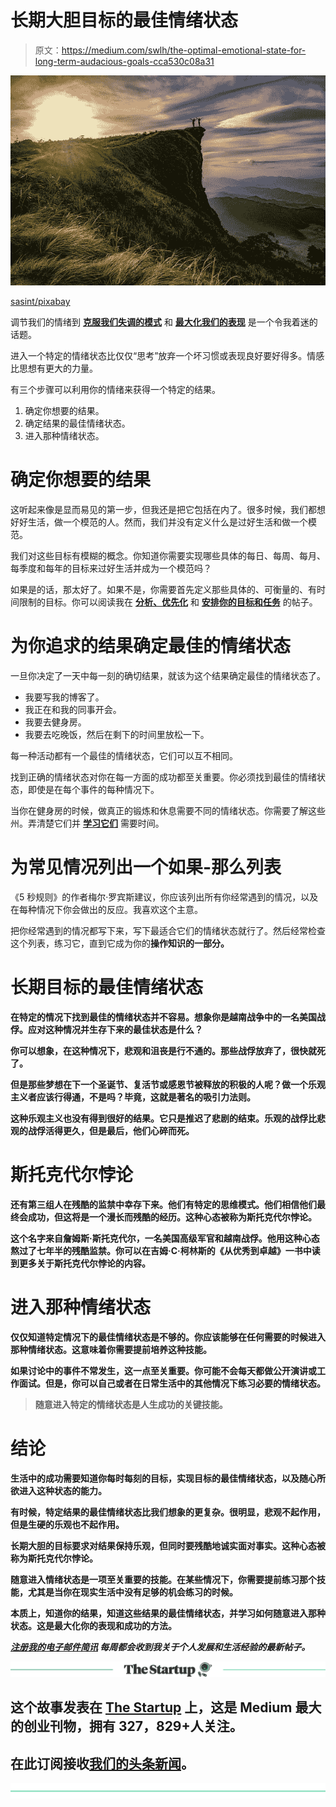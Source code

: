 # 长期大胆目标的最佳情绪状态

> 原文：<https://medium.com/swlh/the-optimal-emotional-state-for-long-term-audacious-goals-cca530c08a31>

![](img/53fdf460487349bb4d8809e68b4578ac.png)

[sasint/pixabay](https://pixabay.com/en/above-hiking-climb-ambitious-arm-1822484/)

调节我们的情绪到 [**克服我们失调的模式**](https://ideavisionaction.com/personal-development/using-emotional-intelligence-to-overcome-your-dysfunctional-patterns/) 和 [**最大化我们的表现**](https://ideavisionaction.com/personal-development/emotional-intelligence-for-high-performance/) 是一个令我着迷的话题。

进入一个特定的情绪状态比仅仅“思考”放弃一个坏习惯或表现良好要好得多。情感比思想有更大的力量。

有三个步骤可以利用你的情绪来获得一个特定的结果。

1.  确定你想要的结果。
2.  确定结果的最佳情绪状态。
3.  进入那种情绪状态。

# 确定你想要的结果

这听起来像是显而易见的第一步，但我还是把它包括在内了。很多时候，我们都想好好生活，做一个模范的人。然而，我们并没有定义什么是过好生活和做一个模范。

我们对这些目标有模糊的概念。你知道你需要实现哪些具体的每日、每周、每月、每季度和每年的目标来过好生活并成为一个模范吗？

如果是的话，那太好了。如果不是，你需要首先定义那些具体的、可衡量的、有时间限制的目标。你可以阅读我在 [**分析、优先化**](https://ideavisionaction.com/productivity/the-simple-formula-of-time-management/) 和 [**安排你的目标和任务**](https://ideavisionaction.com/productivity/what-gets-scheduled-gets-done/) 的帖子。

# 为你追求的结果确定最佳的情绪状态

一旦你决定了一天中每一刻的确切结果，就该为这个结果确定最佳的情绪状态了。

*   我要写我的博客了。
*   我正在和我的同事开会。
*   我要去健身房。
*   我要去吃晚饭，然后在剩下的时间里放松一下。

每一种活动都有一个最佳的情绪状态，它们可以互不相同。

找到正确的情绪状态对你在每一方面的成功都至关重要。你必须找到最佳的情绪状态，即使是在每个事件的每种情况下。

当你在健身房的时候，做真正的锻炼和休息需要不同的情绪状态。你需要了解这些州。弄清楚它们并 [**学习它们**](https://ideavisionaction.com/personal-development/the-most-valuable-pursuit-in-the-21st-century/) 需要时间。

# 为常见情况列出一个如果-那么列表

《5 秒规则》的作者梅尔·罗宾斯建议，你应该列出所有你经常遇到的情况，以及在每种情况下你会做出的反应。我喜欢这个主意。

把你经常遇到的情况都写下来，写下最适合它们的情绪状态就行了。然后经常检查这个列表，练习它，直到它成为你的[](https://ideavisionaction.com/personal-development/how-to-learn-something-for-life-and-make-it-a-part-of-your-functional-knowledge/)**操作知识的一部分。**

# **长期目标的最佳情绪状态**

**在特定的情况下找到最佳的情绪状态并不容易。想象你是越南战争中的一名美国战俘。应对这种情况并生存下来的最佳状态是什么？**

**你可以想象，在这种情况下，悲观和沮丧是行不通的。那些战俘放弃了，很快就死了。**

**但是那些梦想在下一个圣诞节、复活节或感恩节被释放的积极的人呢？做一个乐观主义者应该行得通，不是吗？毕竟，这就是著名的吸引力法则。**

**这种乐观主义也没有得到很好的结果。它只是推迟了悲剧的结束。乐观的战俘比悲观的战俘活得更久，但是最后，他们心碎而死。**

# **斯托克代尔悖论**

**还有第三组人在残酷的监禁中幸存下来。他们有特定的思维模式。他们相信他们最终会成功，但这将是一个漫长而残酷的经历。这种心态被称为斯托克代尔悖论。**

**这个名字来自詹姆斯·斯托克代尔，一名美国高级军官和越南战俘。他用这种心态熬过了七年半的残酷监禁。你可以在吉姆·C·柯林斯的《从优秀到卓越》一书中读到更多关于斯托克代尔悖论的内容。**

# **进入那种情绪状态**

**仅仅知道特定情况下的最佳情绪状态是不够的。你应该能够在任何需要的时候进入那种情绪状态。这意味着你需要提前培养这种技能。**

**如果讨论中的事件不常发生，这一点至关重要。你可能不会每天都做公开演讲或工作面试。但是，你可以自己或者在日常生活中的其他情况下练习必要的情绪状态。**

> ****随意进入特定的情绪状态是人生成功的关键技能。****

# **结论**

**生活中的成功需要知道你每时每刻的目标，实现目标的最佳情绪状态，以及随心所欲进入这种状态的能力。**

**有时候，特定结果的最佳情绪状态比我们想象的更复杂。很明显，悲观不起作用，但是生硬的乐观也不起作用。**

**长期大胆的目标要求对结果保持乐观，但同时要残酷地诚实面对事实。这种心态被称为斯托克代尔悖论。**

**随意进入情绪状态是一项至关重要的技能。在某些情况下，你需要提前练习那个技能，尤其是当你在现实生活中没有足够的机会练习的时候。**

**本质上，知道你的结果，知道这些结果的最佳情绪状态，并学习如何随意进入那种状态。这是最大化你的表现和成功的方法。**

**[***注册我的电子邮件简讯***](https://ideavisionaction.com/email-newsletter/) ***每周都会收到我关于个人发展和生活经验的最新帖子。*****

**[![](img/308a8d84fb9b2fab43d66c117fcc4bb4.png)](https://medium.com/swlh)**

## **这个故事发表在 [The Startup](https://medium.com/swlh) 上，这是 Medium 最大的创业刊物，拥有 327，829+人关注。**

## **在此订阅接收[我们的头条新闻](http://growthsupply.com/the-startup-newsletter/)。**

**[![](img/b0164736ea17a63403e660de5dedf91a.png)](https://medium.com/swlh)**